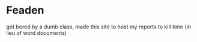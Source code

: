 # Feaden

got bored by a dumb class, made this site to host my reports to kill time (in lieu of word documents)
